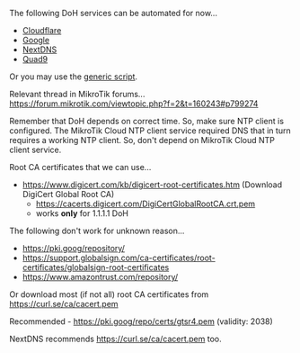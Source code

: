 The following DoH services can be automated for now...

- [Cloudflare](https://github.com/pothi/mikrotik-scripts/blob/main/doh-scripts/cloudflare.rsc)
- [Google](https://github.com/pothi/mikrotik-scripts/blob/main/doh-scripts/google.rsc)
- [NextDNS](https://github.com/pothi/mikrotik-scripts/blob/main/doh-scripts/nextdns.rsc)
- [Quad9](https://github.com/pothi/mikrotik-scripts/blob/main/doh-scripts/quad9.rsc)

Or you may use the [generic script](https://github.com/pothi/mikrotik-scripts/blob/main/doh-scripts/generic.rsc).

Relevant thread in MikroTik forums... https://forum.mikrotik.com/viewtopic.php?f=2&t=160243#p799274

Remember that DoH depends on correct time. So, make sure NTP client is configured. The MikroTik Cloud NTP client service required DNS that in turn requires a working NTP client. So, don't depend on MikroTik Cloud NTP client service.

Root CA certificates that we can use...

- https://www.digicert.com/kb/digicert-root-certificates.htm (Download DigiCert Global Root CA)
    - https://cacerts.digicert.com/DigiCertGlobalRootCA.crt.pem
    - works **only** for 1.1.1.1 DoH

The following don't work for unknown reason...

- https://pki.goog/repository/
- https://support.globalsign.com/ca-certificates/root-certificates/globalsign-root-certificates
- https://www.amazontrust.com/repository/

Or download most (if not all) root CA certificates from https://curl.se/ca/cacert.pem

Recommended - https://pki.goog/repo/certs/gtsr4.pem (validity: 2038)

NextDNS recommends https://curl.se/ca/cacert.pem too.

